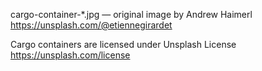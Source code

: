 cargo-container-*.jpg — original image by Andrew Haimerl
https://unsplash.com/@etiennegirardet

Cargo containers are licensed under Unsplash License
https://unsplash.com/license
